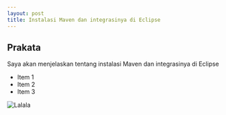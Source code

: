 ```yaml
---
layout: post
title: Instalasi Maven dan integrasinya di Eclipse
---
```


## Prakata

Saya akan menjelaskan tentang instalasi Maven dan integrasinya di Eclipse

* Item 1
* Item 2
* Item 3

![Lalala](http://res.cloudinary.com/deshqivuj/image/upload/v1493381093/maven-eclipse/2017-04-27_14-18-39.png)
